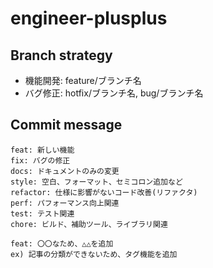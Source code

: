 # engineer-plusplus

## Branch strategy
* 機能開発: feature/ブランチ名
* バグ修正: hotfix/ブランチ名, bug/ブランチ名

## Commit message
```shell
feat: 新しい機能
fix: バグの修正
docs: ドキュメントのみの変更
style: 空白、フォーマット、セミコロン追加など
refactor: 仕様に影響がないコード改善(リファクタ)
perf: パフォーマンス向上関連
test: テスト関連
chore: ビルド、補助ツール、ライブラリ関連
```
```shell
feat: 〇〇なため、△△を追加
ex) 記事の分類ができないため、タグ機能を追加
```